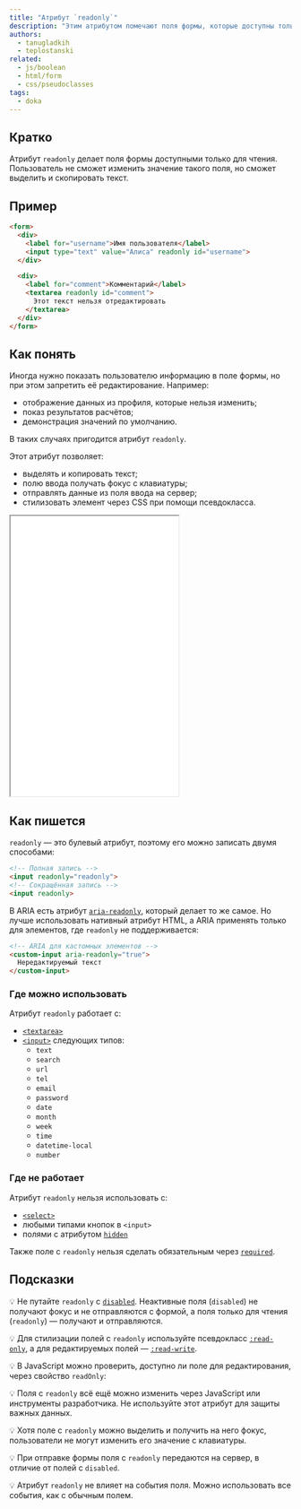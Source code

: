 ```yaml
---
title: "Атрибут `readonly`"
description: "Этим атрибутом помечают поля формы, которые доступны только для чтения."
authors:
  - tanugladkih
  - teplostanski
related:
  - js/boolean
  - html/form
  - css/pseudoclasses
tags:
  - doka
---
```


## Кратко

Атрибут `readonly` делает поля формы доступными только для чтения. Пользователь не сможет изменить значение такого поля, но сможет выделить и скопировать текст.

## Пример

```html
<form>
  <div>
    <label for="username">Имя пользователя</label>
    <input type="text" value="Алиса" readonly id="username">
  </div>

  <div>
    <label for="comment">Комментарий</label>
    <textarea readonly id="comment">
      Этот текст нельзя отредактировать
    </textarea>
  </div>
</form>
```

## Как понять

Иногда нужно показать пользователю информацию в поле формы, но при этом запретить её редактирование. Например:

- отображение данных из профиля, которые нельзя изменить;
- показ результатов расчётов;
- демонстрация значений по умолчанию.

В таких случаях пригодится атрибут `readonly`.

Этот атрибут позволяет:

- выделять и копировать текст;
- полю ввода получать фокус с клавиатуры;
- отправлять данные из поля ввода на сервер;
- стилизовать элемент через CSS при помощи псевдокласса.

<iframe title="Поля только для чтения" src="demos/" height="500"></iframe>

## Как пишется

`readonly` — это булевый атрибут, поэтому его можно записать двумя способами:

```html
<!-- Полная запись -->
<input readonly="readonly">
<!-- Сокращённая запись -->
<input readonly>
```

В ARIA есть атрибут [`aria-readonly`](/a11y/aria-readonly/), который делает то же самое. Но лучше использовать нативный атрибут HTML, а ARIA применять только для элементов, где `readonly` не поддерживается:

```html
<!-- ARIA для кастомных элементов -->
<custom-input aria-readonly="true">
  Нередактируемый текст
</custom-input>
```

### Где можно использовать

Атрибут `readonly` работает с:

- [`<textarea>`](/html/textarea/)
- [`<input>`](/html/input/) следующих типов:
  - `text`
  - `search`
  - `url`
  - `tel`
  - `email`
  - `password`
  - `date`
  - `month`
  - `week`
  - `time`
  - `datetime-local`
  - `number`

### Где не работает

Атрибут `readonly` нельзя использовать с:

- [`<select>`](/html/select/)
- любыми типами кнопок в `<input>`
- полями с атрибутом [`hidden`](/html/hidden/)

Также поле с `readonly` нельзя сделать обязательным через [`required`](/html/required/).

## Подсказки

💡 Не путайте `readonly` с [`disabled`](/html/disabled/). Неактивные поля (`disabled`) не получают фокус и не отправляются с формой, а поля только для чтения (`readonly`) — получают и отправляются.

💡 Для стилизации полей с `readonly` используйте псевдокласс [`:read-only`](/css/read-only/), а для редактируемых полей — [`:read-write`](/css/read-write/).

💡 В JavaScript можно проверить, доступно ли поле для редактирования, через свойство `readOnly`:

💡 Поля с `readonly` всё ещё можно изменить через JavaScript или инструменты разработчика. Не используйте этот атрибут для защиты важных данных.

💡 Хотя поле с `readonly` можно выделить и получить на него фокус, пользователи не могут изменить его значение с клавиатуры.

💡 При отправке формы поля с `readonly` передаются на сервер, в отличие от полей с `disabled`.

💡 Атрибут `readonly` не влияет на события поля. Можно использовать все события, как с обычным полем.
